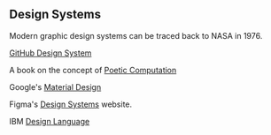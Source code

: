## Design Systems

Modern graphic design systems can be traced back to NASA in 1976.

[GitHub Design System][1]

A book on the concept of [Poetic Computation][2]

Google's [Material Design][3]

Figma's [Design Systems][4] website.

IBM [Design Language][5]



[1]:	https://primer.github.io/?utm_source=newsletter&utm_medium=email&utm_campaign=student-survey-050818
[2]:	http://poeticcomputation.info
[3]:	https://material.io
[4]:	https://www.designsystems.com
[5]:	https://www.ibm.com/design/language/